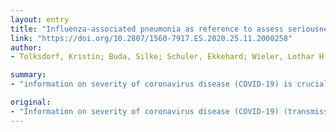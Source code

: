 ```yaml
---
layout: entry
title: "Influenza-associated pneumonia as reference to assess seriousness of coronavirus disease (COVID-19)"
link: "https://doi.org/10.2807/1560-7917.ES.2020.25.11.2000258"
author:
- Tolksdorf, Kristin; Buda, Silke; Schuler, Ekkehard; Wieler, Lothar H; Haas, Walter

summary:
- "information on severity of coronavirus disease (COVID-19) is crucial for preparation of healthcare sectors. There were more cases fatalities among COVID patients without comorbidities than in the reference cohort. Hospitals should prepare for high utilisation of ventilation and intensive care resources. Health sector should prepare to prepare for a high exploitation of ventilation. More cases were fatal among COVD-19 patients without complications than in reference cohort of pneumonia patients from sentinel hospitals. Information on disease seriousness is crucial to assessing disease severity is crucial in preparation. a reference cohort is critical for healthcare sector."

original:
- "Information on severity of coronavirus disease (COVID-19) (transmissibility, disease seriousness, impact) is crucial for preparation of healthcare sectors. We present a simple approach to assess disease seriousness, creating a reference cohort of pneumonia patients from sentinel hospitals. First comparisons exposed a higher rate of COVID-19 patients requiring ventilation. There were more case fatalities among COVID-19 patients without comorbidities than in the reference cohort. Hospitals should prepare for high utilisation of ventilation and intensive care resources."
---
```


